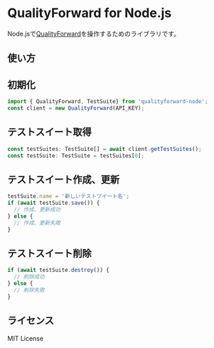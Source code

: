 # QualityForward for Node.js

Node.jsで[QualityForward](https://cloud.veriserve.co.jp/)を操作するためのライブラリです。

## 使い方

## 初期化

```js
import { QualityForward, TestSuite} from 'qualityforward-node';
const client = new QualityForward(API_KEY);
```

## テストスイート取得

```js
const testSuites: TestSuite[] = await client.getTestSuites();
const testSuite: TestSuite = testSuites[0];
```

## テストスイート作成、更新

```js
testSuite.name = '新しいテストツイート名';
if (await testSuite.save()) {
  // 作成、更新成功
} else {
  // 作成、更新失敗
}
```

## テストスイート削除

```js
if (await testSuite.destroy()) {
  // 削除成功
} else {
  // 削除失敗
}
```

## ライセンス

MIT License
